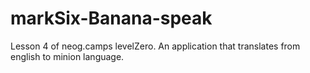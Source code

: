 # markSix-Banana-speak
Lesson 4 of neog.camps levelZero. An application that translates from english to minion language.
